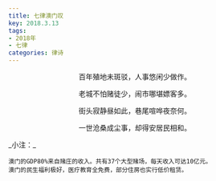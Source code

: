 ```yaml
---
title: 七律澳门叹
key: 2018.3.13
tags: 
- 2018年 
- 七律
categories: 律诗
---
```


<p align="center">百年殖地未斑驳，人事悠闲少做作。
</p>
<p align="center">老城不怕赌徒少，闹市哪堪嫖客多。
</p>
<p align="center">街头寂静昼如此，巷尾喧哗夜奈何。
</p>
<p align="center">一世沧桑成尘事，却得安居民相和。
</p>
_小注：_

```
澳门的GDP80%来自赌庄的收入。共有37个大型赌场，每天收入可达10亿元。
澳门的民生福利极好，医疗教育全免费，部分住房也实行低价租赁。
```